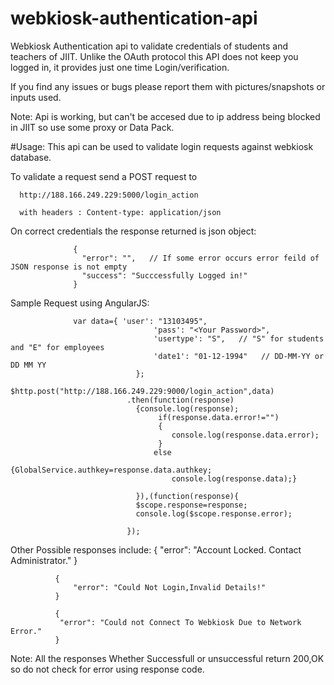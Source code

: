 # webkiosk-authentication-api
Webkiosk Authentication api to validate credentials of students and teachers of JIIT.
Unlike the OAuth protocol this API does not keep you logged in, it provides just one time Login/verification.

If you find any issues or bugs please report them with pictures/snapshots or inputs used.

Note: Api is working, but can't be accesed due to ip address being blocked in JIIT so use some proxy or Data Pack.

#Usage:
  This api can be used to validate login requests against webkiosk database.
  
  To validate a request send a POST request to 
      
      http://188.166.249.229:5000/login_action
      
      with headers : Content-type: application/json
  
  On correct credentials the response returned is json object:
                  
                  {
                    "error": "",   // If some error occurs error feild of JSON response is not empty
                    "success": "Succcessfully Logged in!"
                  }
  Sample Request using AngularJS:
  
                  var data={ 'user': "13103495",
                		    		'pass': "<Your Password>",
                		    		'usertype': "S",   // "S" for students and "E" for employees
                		    		'date1': "01-12-1994"   // DD-MM-YY or DD MM YY
                		    	};
                		    $http.post("http://188.166.249.229:9000/login_action",data)
                		      .then(function(response)
                		      	{console.log(response);
                		      		 if(response.data.error!="")
                		      		 {
                		      		 	console.log(response.data.error);    
                		      		 }
                		      		else
                		      			{GlobalService.authkey=response.data.authkey;
                		      		 	console.log(response.data);}
                		      	
                		      	}),(function(response){
                		      	$scope.response=response;
                		      	console.log($scope.response.error);
                		      	
                		      });
  
  Other Possible responses include: 
              {
                  "error": "Account Locked. Contact Administrator."
              }
              
              {
                  "error": "Could Not Login,Invalid Details!"
              }
              
              {
               "error": "Could not Connect To Webkiosk Due to Network Error."
              }

  Note: All the responses Whether Successfull or unsuccessful return 200,OK so do not check for error using                response code.
  
